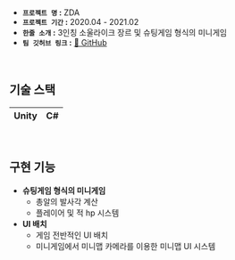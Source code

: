 <br />

- **`프로젝트 명` :** ZDA
- **`프로젝트 기간` :** 2020.04 - 2021.02
- **`한줄 소개` :** 3인칭 소울라이크 장르 및 슈팅게임 형식의 미니게임
- **`팀 깃허브 링크` :** <a href="https://github.com/ZDA-Tentative/ZDA_NewProject" target="_blank">📖 GitHub</a>

<br />

## 기술 스택

| Unity | C# |
| :---: | :---: |

<br />

## 구현 기능
- **슈팅게임 형식의 미니게임**
  - 총알의 발사각 계산
  - 플레이어 및 적 hp 시스템
- **UI 배치**
  - 게임 전반적인 UI 배치
  - 미니게임에서 미니맵 카메라를 이용한 미니맵 UI 시스템

<br />
